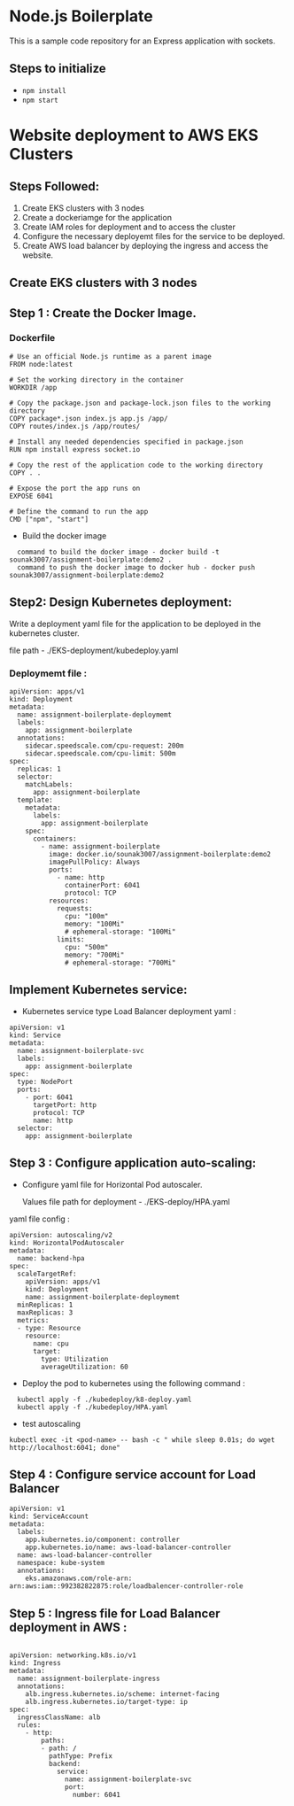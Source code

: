 # Node.js Boilerplate

This is a sample code repository for an Express application with sockets.

## Steps to initialize

- `npm install`
- `npm start`

# Website deployment to AWS EKS Clusters 

## Steps Followed:
1. Create EKS clusters with 3 nodes
2. Create a dockeriamge for the application
3. Create IAM roles for deployment and to access the cluster
4. Configure the necessary deployemt files for the service to be deployed.
5. Create AWS load balancer by deploying the ingress and access the website.

## Create EKS clusters with 3 nodes


## Step 1 : Create the Docker Image. 

### Dockerfile

```
# Use an official Node.js runtime as a parent image
FROM node:latest

# Set the working directory in the container
WORKDIR /app

# Copy the package.json and package-lock.json files to the working directory
COPY package*.json index.js app.js /app/
COPY routes/index.js /app/routes/

# Install any needed dependencies specified in package.json
RUN npm install express socket.io

# Copy the rest of the application code to the working directory
COPY . .

# Expose the port the app runs on
EXPOSE 6041

# Define the command to run the app
CMD ["npm", "start"]

```
- Build the docker image
  
```
  command to build the docker image - docker build -t sounak3007/assignment-boilerplate:demo2 .
  command to push the docker image to docker hub - docker push sounak3007/assignment-boilerplate:demo2 
```

## Step2: Design Kubernetes deployment:

Write a deployment yaml file for the application to be deployed in the kubernetes cluster.

file path - ./EKS-deployment/kubedeploy.yaml

### Deploymemt file :

```
apiVersion: apps/v1
kind: Deployment
metadata:
  name: assignment-boilerplate-deploymemt
  labels:
    app: assignment-boilerplate
  annotations: 
    sidecar.speedscale.com/cpu-request: 200m
    sidecar.speedscale.com/cpu-limit: 500m
spec:
  replicas: 1
  selector:
    matchLabels:
      app: assignment-boilerplate
  template:
    metadata:
      labels:
        app: assignment-boilerplate
    spec:
      containers:
        - name: assignment-boilerplate
          image: docker.io/sounak3007/assignment-boilerplate:demo2
          imagePullPolicy: Always
          ports:
            - name: http
              containerPort: 6041
              protocol: TCP
          resources:
            requests:
              cpu: "100m"
              memory: "100Mi"
              # ephemeral-storage: "100Mi"
            limits:
              cpu: "500m"
              memory: "700Mi"
              # ephemeral-storage: "700Mi"

```
## Implement Kubernetes service:
- Kubernetes service type Load Balancer deployment yaml :
  
```
apiVersion: v1
kind: Service
metadata:
  name: assignment-boilerplate-svc
  labels:
    app: assignment-boilerplate    
spec:
  type: NodePort
  ports:
    - port: 6041
      targetPort: http
      protocol: TCP
      name: http
  selector:
    app: assignment-boilerplate
```
## Step 3 : Configure application auto-scaling:

- Configure yaml file for Horizontal Pod autoscaler.
  
  Values file path for deployment - ./EKS-deploy/HPA.yaml

yaml file config :
  
```
apiVersion: autoscaling/v2
kind: HorizontalPodAutoscaler
metadata:
  name: backend-hpa
spec:
  scaleTargetRef:
    apiVersion: apps/v1
    kind: Deployment
    name: assignment-boilerplate-deploymemt
  minReplicas: 1
  maxReplicas: 3
  metrics:
  - type: Resource
    resource:
      name: cpu
      target:
        type: Utilization
        averageUtilization: 60

   ```

- Deploy the pod to kubernetes using the following command :
  
```
  kubectl apply -f ./kubedeploy/k8-deploy.yaml
  kubectl apply -f ./kubedeploy/HPA.yaml
```  
- test autoscaling
```
kubectl exec -it <pod-name> -- bash -c " while sleep 0.01s; do wget http://localhost:6041; done"

```
## Step 4 : Configure service account for Load Balancer

```
apiVersion: v1
kind: ServiceAccount
metadata:
  labels:
    app.kubernetes.io/component: controller
    app.kubernetes.io/name: aws-load-balancer-controller
  name: aws-load-balancer-controller
  namespace: kube-system
  annotations:
    eks.amazonaws.com/role-arn: arn:aws:iam::992382822875:role/loadbalencer-controller-role
```

## Step 5 : Ingress file for Load Balancer deployment in AWS :

```

apiVersion: networking.k8s.io/v1
kind: Ingress
metadata:
  name: assignment-boilerplate-ingress
  annotations:
    alb.ingress.kubernetes.io/scheme: internet-facing
    alb.ingress.kubernetes.io/target-type: ip
spec:
  ingressClassName: alb
  rules:
    - http:
        paths:
        - path: /
          pathType: Prefix
          backend:
            service:
              name: assignment-boilerplate-svc
              port:
                number: 6041

```




